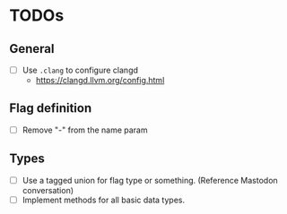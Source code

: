 # TODOs

## General

- [ ] Use `.clang` to configure clangd
  - <https://clangd.llvm.org/config.html>

## Flag definition

- [ ] Remove "-" from the name param

## Types

- [ ] Use a tagged union for flag type or something. (Reference Mastodon conversation)
- [ ] Implement methods for all basic data types.